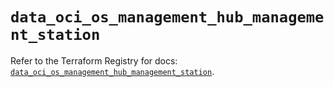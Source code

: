 # `data_oci_os_management_hub_management_station`

Refer to the Terraform Registry for docs: [`data_oci_os_management_hub_management_station`](https://registry.terraform.io/providers/hashicorp/oci/7.19.0/docs/data-sources/os_management_hub_management_station).
